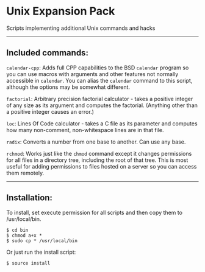 # Unix Expansion Pack
Scripts implementing additional Unix commands and hacks

----

## Included commands:

`calendar-cpp`: Adds full CPP capabilities to the BSD `calendar` program so you can use macros with arguments and other features not normally accessible in `calendar`. You can alias the `calendar` command to this script, although the options may be somewhat different.

`factorial`: Arbitrary precision factorial calculator - takes a positive integer of any size as its argument and computes the factorial. (Anything other than a positive integer causes an error.)

`loc`: Lines Of Code calculator - takes a C file as its parameter and computes how many non-comment, non-whitespace lines are in that file.

`radix`: Converts a number from one base to another. Can use any base.

`rchmod`: Works just like the `chmod` command except it changes permissions for all files in a directory tree, including the root of that tree. This is most useful for adding permissions to files hosted on a server so you can access them remotely.

----

## Installation:

To install, set execute permission for all scripts and then copy them to /usr/local/bin.

    $ cd bin
    $ chmod a+x *
    $ sudo cp * /usr/local/bin

Or just run the install script:

    $ source install
